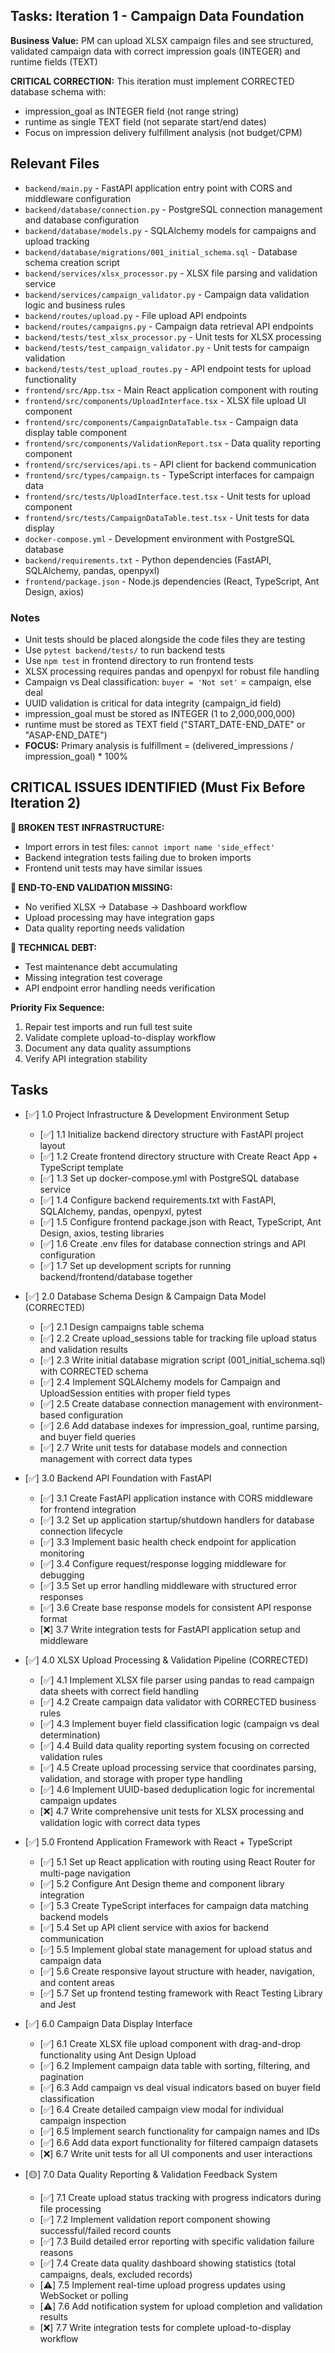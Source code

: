 ## Tasks: Iteration 1 - Campaign Data Foundation

**Business Value:** PM can upload XLSX campaign files and see structured, validated campaign data with correct impression goals (INTEGER) and runtime fields (TEXT)

**CRITICAL CORRECTION:** This iteration must implement CORRECTED database schema with:
- impression_goal as INTEGER field (not range string)
- runtime as single TEXT field (not separate start/end dates)
- Focus on impression delivery fulfillment analysis (not budget/CPM)

## Relevant Files

- `backend/main.py` - FastAPI application entry point with CORS and middleware configuration
- `backend/database/connection.py` - PostgreSQL connection management and database configuration
- `backend/database/models.py` - SQLAlchemy models for campaigns and upload tracking
- `backend/database/migrations/001_initial_schema.sql` - Database schema creation script
- `backend/services/xlsx_processor.py` - XLSX file parsing and validation service
- `backend/services/campaign_validator.py` - Campaign data validation logic and business rules
- `backend/routes/upload.py` - File upload API endpoints
- `backend/routes/campaigns.py` - Campaign data retrieval API endpoints
- `backend/tests/test_xlsx_processor.py` - Unit tests for XLSX processing
- `backend/tests/test_campaign_validator.py` - Unit tests for campaign validation
- `backend/tests/test_upload_routes.py` - API endpoint tests for upload functionality
- `frontend/src/App.tsx` - Main React application component with routing
- `frontend/src/components/UploadInterface.tsx` - XLSX file upload UI component
- `frontend/src/components/CampaignDataTable.tsx` - Campaign data display table component
- `frontend/src/components/ValidationReport.tsx` - Data quality reporting component
- `frontend/src/services/api.ts` - API client for backend communication
- `frontend/src/types/campaign.ts` - TypeScript interfaces for campaign data
- `frontend/src/tests/UploadInterface.test.tsx` - Unit tests for upload component
- `frontend/src/tests/CampaignDataTable.test.tsx` - Unit tests for data display
- `docker-compose.yml` - Development environment with PostgreSQL database
- `backend/requirements.txt` - Python dependencies (FastAPI, SQLAlchemy, pandas, openpyxl)
- `frontend/package.json` - Node.js dependencies (React, TypeScript, Ant Design, axios)

### Notes

- Unit tests should be placed alongside the code files they are testing
- Use `pytest backend/tests/` to run backend tests
- Use `npm test` in frontend directory to run frontend tests
- XLSX processing requires pandas and openpyxl for robust file handling
- Campaign vs Deal classification: `buyer = 'Not set'` = campaign, else deal
- UUID validation is critical for data integrity (campaign_id field)
- impression_goal must be stored as INTEGER (1 to 2,000,000,000)
- runtime must be stored as TEXT field ("START_DATE-END_DATE" or "ASAP-END_DATE")
- **FOCUS:** Primary analysis is fulfillment = (delivered_impressions / impression_goal) * 100%

## CRITICAL ISSUES IDENTIFIED (Must Fix Before Iteration 2)

**🔴 BROKEN TEST INFRASTRUCTURE:**
- Import errors in test files: `cannot import name 'side_effect'`
- Backend integration tests failing due to broken imports
- Frontend unit tests may have similar issues

**🔴 END-TO-END VALIDATION MISSING:**
- No verified XLSX → Database → Dashboard workflow
- Upload processing may have integration gaps
- Data quality reporting needs validation

**🔴 TECHNICAL DEBT:**
- Test maintenance debt accumulating
- Missing integration test coverage
- API endpoint error handling needs verification

**Priority Fix Sequence:**
1. Repair test imports and run full test suite
2. Validate complete upload-to-display workflow
3. Document any data quality assumptions
4. Verify API integration stability

## Tasks

- [✅] 1.0 Project Infrastructure & Development Environment Setup
  - [✅] 1.1 Initialize backend directory structure with FastAPI project layout
  - [✅] 1.2 Create frontend directory structure with Create React App + TypeScript template
  - [✅] 1.3 Set up docker-compose.yml with PostgreSQL database service
  - [✅] 1.4 Configure backend requirements.txt with FastAPI, SQLAlchemy, pandas, openpyxl, pytest
  - [✅] 1.5 Configure frontend package.json with React, TypeScript, Ant Design, axios, testing libraries
  - [✅] 1.6 Create .env files for database connection strings and API configuration
  - [✅] 1.7 Set up development scripts for running backend/frontend/database together

- [✅] 2.0 Database Schema Design & Campaign Data Model (CORRECTED)
  - [✅] 2.1 Design campaigns table schema
  - [✅] 2.2 Create upload_sessions table for tracking file upload status and validation results
  - [✅] 2.3 Write initial database migration script (001_initial_schema.sql) with CORRECTED schema
  - [✅] 2.4 Implement SQLAlchemy models for Campaign and UploadSession entities with proper field types
  - [✅] 2.5 Create database connection management with environment-based configuration
  - [✅] 2.6 Add database indexes for impression_goal, runtime parsing, and buyer field queries
  - [✅] 2.7 Write unit tests for database models and connection management with correct data types

- [✅] 3.0 Backend API Foundation with FastAPI
  - [✅] 3.1 Create FastAPI application instance with CORS middleware for frontend integration
  - [✅] 3.2 Set up application startup/shutdown handlers for database connection lifecycle
  - [✅] 3.3 Implement basic health check endpoint for application monitoring
  - [✅] 3.4 Configure request/response logging middleware for debugging
  - [✅] 3.5 Set up error handling middleware with structured error responses
  - [✅] 3.6 Create base response models for consistent API response format
  - [❌] 3.7 Write integration tests for FastAPI application setup and middleware

- [✅] 4.0 XLSX Upload Processing & Validation Pipeline (CORRECTED)
  - [✅] 4.1 Implement XLSX file parser using pandas to read campaign data sheets with correct field handling
  - [✅] 4.2 Create campaign data validator with CORRECTED business rules
  - [✅] 4.3 Implement buyer field classification logic (campaign vs deal determination)
  - [✅] 4.4 Build data quality reporting system focusing on corrected validation rules
  - [✅] 4.5 Create upload processing service that coordinates parsing, validation, and storage with proper type handling
  - [✅] 4.6 Implement UUID-based deduplication logic for incremental campaign updates
  - [❌] 4.7 Write comprehensive unit tests for XLSX processing and validation logic with correct data types

- [✅] 5.0 Frontend Application Framework with React + TypeScript
  - [✅] 5.1 Set up React application with routing using React Router for multi-page navigation
  - [✅] 5.2 Configure Ant Design theme and component library integration
  - [✅] 5.3 Create TypeScript interfaces for campaign data matching backend models
  - [✅] 5.4 Set up API client service with axios for backend communication
  - [✅] 5.5 Implement global state management for upload status and campaign data
  - [✅] 5.6 Create responsive layout structure with header, navigation, and content areas
  - [✅] 5.7 Set up frontend testing framework with React Testing Library and Jest

- [✅] 6.0 Campaign Data Display Interface
  - [✅] 6.1 Create XLSX file upload component with drag-and-drop functionality using Ant Design Upload
  - [✅] 6.2 Implement campaign data table with sorting, filtering, and pagination
  - [✅] 6.3 Add campaign vs deal visual indicators based on buyer field classification
  - [✅] 6.4 Create detailed campaign view modal for individual campaign inspection
  - [✅] 6.5 Implement search functionality for campaign names and IDs
  - [✅] 6.6 Add data export functionality for filtered campaign datasets
  - [❌] 6.7 Write unit tests for all UI components and user interactions

- [🟡] 7.0 Data Quality Reporting & Validation Feedback System
  - [✅] 7.1 Create upload status tracking with progress indicators during file processing
  - [✅] 7.2 Implement validation report component showing successful/failed record counts
  - [✅] 7.3 Build detailed error reporting with specific validation failure reasons
  - [✅] 7.4 Create data quality dashboard showing statistics (total campaigns, deals, excluded records)
  - [⚠️] 7.5 Implement real-time upload progress updates using WebSocket or polling
  - [⚠️] 7.6 Add notification system for upload completion and validation results
  - [❌] 7.7 Write integration tests for complete upload-to-display workflow